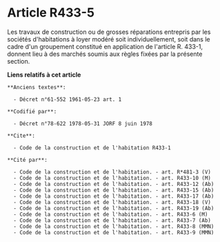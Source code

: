 # Article R433-5

Les travaux de construction ou de grosses réparations entrepris par les sociétés d'habitations à loyer modéré soit
individuellement, soit dans le cadre d'un groupement constitué en application de l'article R. 433-1, donnent lieu à des
marchés soumis aux règles fixées par la présente section.

**Liens relatifs à cet article**

	**Anciens textes**:

	  - Décret n°61-552 1961-05-23 art. 1

	**Codifié par**:

	  - Décret n°78-622 1978-05-31 JORF 8 juin 1978

	**Cite**:

	  - Code de la construction et de l'habitation R433-1

	**Cité par**:

	  - Code de la construction et de l'habitation. - art. R*481-3 (V)
	  - Code de la construction et de l'habitation. - art. R433-10 (M)
	  - Code de la construction et de l'habitation. - art. R433-12 (Ab)
	  - Code de la construction et de l'habitation. - art. R433-15 (Ab)
	  - Code de la construction et de l'habitation. - art. R433-17 (Ab)
	  - Code de la construction et de l'habitation. - art. R433-18 (V)
	  - Code de la construction et de l'habitation. - art. R433-19 (Ab)
	  - Code de la construction et de l'habitation. - art. R433-6 (M)
	  - Code de la construction et de l'habitation. - art. R433-7 (Ab)
	  - Code de la construction et de l'habitation. - art. R433-8 (MMN)
	  - Code de la construction et de l'habitation. - art. R433-9 (MMN)
